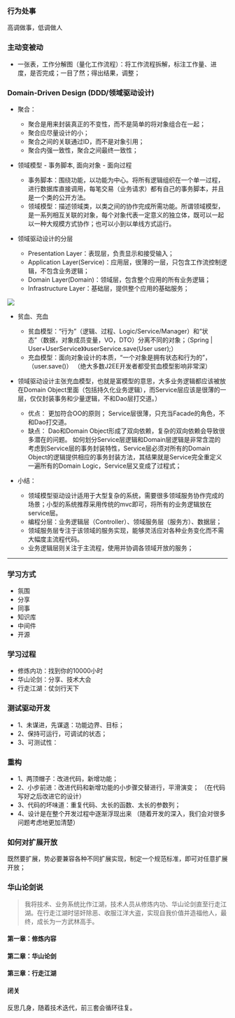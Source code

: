 ### 行为处事
高调做事，低调做人

### 主动变被动
- 一张表，工作分解图（量化工作流程）：将工作流程拆解，标注工作量、进度，是否完成；一目了然；得出结果，调整；

### Domain-Driven Design (DDD/领域驱动设计)

- 聚合：
    - 聚合是用来封装真正的不变性，而不是简单的将对象组合在一起；
    - 聚合应尽量设计的小；
    - 聚合之间的关联通过ID，而不是对象引用；
    - 聚合内强一致性，聚合之间最终一致性；

- 领域模型 - 事务脚本, 面向对象 - 面向过程
    - 事务脚本：围绕功能，以功能为中心。将所有逻辑组织在一个单一过程，进行数据库直接调用，每笔交易（业务请求）都有自己的事务脚本，并且是一个类的公开方法。
    - 领域模型：描述领域类，以类之间的协作完成所需功能。所谓领域模型，是一系列相互关联的对象，每个对象代表一定意义的独立体，既可以一起以一种大规模方式协作；也可以小到以单线方式运行。

- 领域驱动设计的分层
    - Presentation Layer：表现层，负责显示和接受输入；
    - Application Layer(Service)：应用层，很薄的一层，只包含工作流控制逻辑，不包含业务逻辑；
    - Domain Layer(Domain)：领域层，包含整个应用的所有业务逻辑；
    - Infrastructure Layer：基础层，提供整个应用的基础服务；
    
![](http://images.cnitblog.com/i/435188/201406/041031229745840.gif)
    
- 贫血、充血
    - 贫血模型：“行为”（逻辑、过程、Logic/Service/Manager）和“状态”（数据，对象成员变量，VO，DTO）分离不同的对象；（Spring | User+UserService》》userService.save(User user);）
    - 充血模型：面向对象设计的本质，“一个对象是拥有状态和行为的”，（user.save()）
    （绝大多数J2EE开发者都受贫血模型影响非常深）

- 领域驱动设计主张充血模型，也就是富模型的意思，大多业务逻辑都应该被放在Domain Object里面（包括持久化业务逻辑），而Service层应该是很薄的一层，仅仅封装事务和少量逻辑，不和Dao层打交道。）
    - 优点：
        更加符合OO的原则；
        Service层很薄，只充当Facade的角色，不和Dao打交道。
    - 缺点：
        Dao和Domain Object形成了双向依赖，复杂的双向依赖会导致很多潜在的问题。 
        如何划分Service层逻辑和Domain层逻辑是非常含混的
        考虑到Service层的事务封装特性，Service层必须对所有的Domain Object的逻辑提供相应的事务封装方法，其结果就是Service完全重定义一遍所有的Domain Logic，Service层又变成了过程式；

- 小结：
    - 领域模型驱动设计适用于大型复杂的系统，需要很多领域服务协作完成的场景；小型的系统推荐采用传统的mvc即可，将所有的业务逻辑放在service层。
    - 编程分层：业务逻辑层（Controller）、领域服务层（服务方）、数据层；
    - 领域服务层专注于该领域的服务实现，能够灵活应对各种业务变化而不需大幅度主流程代码。
    - 业务逻辑层则关注于主流程，使用并协调各领域开放的服务；
    
---

### 学习方式
- 氛围
- 分享
- 同事
- 知识库
- 中间件
- 开源

### 学习过程
- 修炼内功：找到你的10000小时
- 华山论剑：分享、技术大会
- 行走江湖：仗剑行天下

### 测试驱动开发
- 1、未谋进，先谋退：功能边界、目标；
- 2、保持可运行，可调试的状态；
- 3、可测试性：

### 重构
- 1、两顶帽子：改进代码，新增功能；
- 2、小步前进：改进代码和新增功能的小步骤交替进行，平滑演变；
（在代码写好之后改进它的设计）
- 3、代码的坏味道：重复代码、太长的函数、太长的参数列；
- 4、设计是在整个开发过程中逐渐浮现出来
（随着开发的深入，我们会对很多问题考虑地更加清楚）

### 如何对扩展开放
既然要扩展，势必要兼容各种不同扩展实现，制定一个规范标准，即可对任意扩展开放；




### 华山论剑说

> 我将技术、业务系统比作江湖，技术人员从修炼内功、华山论剑直至行走江湖。在行走江湖时惩奸除恶、收服江洋大盗，实现自我价值并造福他人，最终，成长为一方武林高手。

#### 第一章：修炼内容

#### 第二章：华山论剑

#### 第三章：行走江湖

#### 闭关
反思几身，随着技术迭代，前三套会循环往复。
